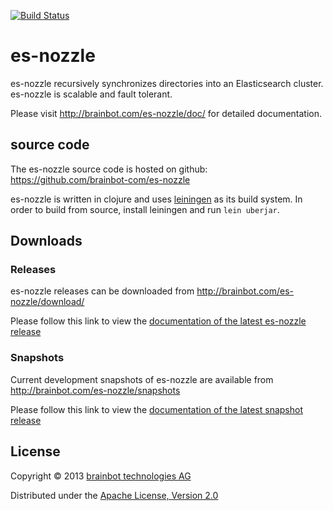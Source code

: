 [![Build Status](https://travis-ci.org/brainbot-com/es-nozzle.png?branch=master)](https://travis-ci.org/brainbot-com/es-nozzle)

# es-nozzle

es-nozzle recursively synchronizes directories into an Elasticsearch
cluster. es-nozzle is scalable and fault tolerant.

Please visit http://brainbot.com/es-nozzle/doc/ for detailed documentation.

## source code

The es-nozzle source code is hosted on github: https://github.com/brainbot-com/es-nozzle

es-nozzle is written in clojure and uses [leiningen](http://leiningen.org)
as its build system. In order to build from source, install leiningen
and run `lein uberjar`.

## Downloads

### Releases

es-nozzle releases can be downloaded from
http://brainbot.com/es-nozzle/download/

Please follow this link to view the
[documentation of the latest es-nozzle release](http://brainbot.com/es-nozzle/doc/)

### Snapshots

Current development snapshots of es-nozzle are available from
http://brainbot.com/es-nozzle/snapshots

Please follow this link to view the
[documentation of the latest snapshot release](http://brainbot.com/es-nozzle/snapshots/doc/)

## License

Copyright © 2013 [brainbot technologies AG](http://brainbot.com/)

Distributed under the [Apache License, Version 2.0](http://www.apache.org/licenses/LICENSE-2.0)
